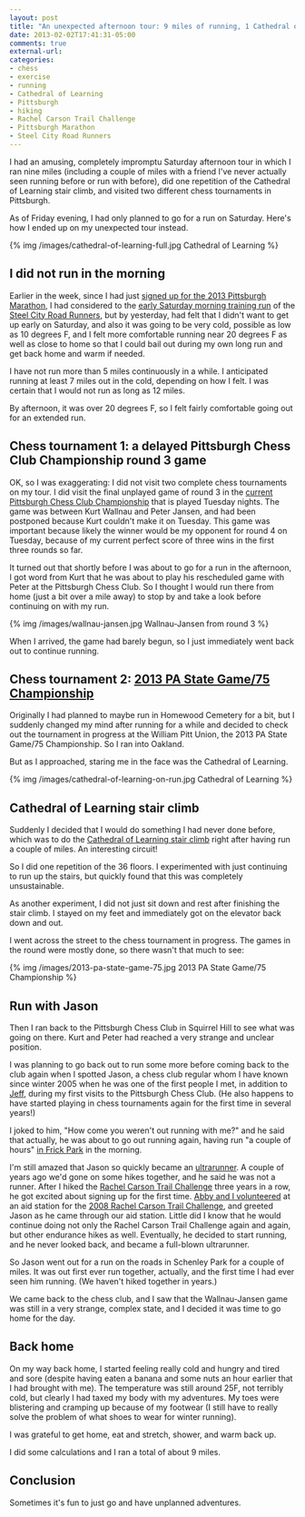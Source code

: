 ```yaml
---
layout: post
title: "An unexpected afternoon tour: 9 miles of running, 1 Cathedral of Learning stair climb, 2 chess tournaments"
date: 2013-02-02T17:41:31-05:00
comments: true
external-url: 
categories: 
- chess
- exercise
- running
- Cathedral of Learning
- Pittsburgh
- hiking
- Rachel Carson Trail Challenge
- Pittsburgh Marathon
- Steel City Road Runners
---
```

I had an amusing, completely impromptu Saturday afternoon tour in which I ran nine miles (including a couple of miles with a friend I've never actually seen running before or run with before), did one repetition of the Cathedral of Learning stair climb, and visited two different chess tournaments in Pittsburgh.

As of Friday evening, I had only planned to go for a run on Saturday. Here's how I ended up on my unexpected tour instead.

{% img /images/cathedral-of-learning-full.jpg Cathedral of Learning %}

<!--more-->

## I did not run in the morning

Earlier in the week, since I had just [signed up for the 2013 Pittsburgh Marathon](/blog/2013/01/30/why-and-how-i-am-going-to-run-the-2013-pittsburgh-marathon/), I had considered to the [early Saturday morning training run](http://www.steelcityrrc.org/scrrcevents?eventId=582142&EventViewMode=2&CalendarViewType=1&SelectedDate=2/16/2013) of the [Steel City Road Runners](http://www.steelcityrrc.org/), but by yesterday, had felt that I didn't want to get up early on Saturday, and also it was going to be very cold, possible as low as 10 degrees F, and I felt more comfortable running near 20 degrees F as well as close to home so that I could bail out during my own long run and get back home and warm if needed.

I have not run more than 5 miles continuously in a while. I anticipated running at least 7 miles out in the cold, depending on how I felt. I was certain that I would not run as long as 12 miles.

By afternoon, it was over 20 degrees F, so I felt fairly comfortable going out for an extended run.

## Chess tournament 1: a delayed Pittsburgh Chess Club Championship round 3 game

OK, so I was exaggerating: I did not visit two complete chess tournaments on my tour. I did visit the final unplayed game of round 3 in the [current Pittsburgh Chess Club Championship](/blog/2013/02/04/pittsburgh-chess-club-championship-2013-round-3-attack-defense-and-sacrifices/) that is played Tuesday nights. The game was between Kurt Wallnau and Peter Jansen, and had been postponed because Kurt couldn't make it on Tuesday. This game was important because likely the winner would be my opponent for round 4 on Tuesday, because of my current perfect score of three wins in the first three rounds so far.

It turned out that shortly before I was about to go for a run in the afternoon, I got word from Kurt that he was about to play his rescheduled game with Peter at the Pittsburgh Chess Club. So I thought I would run there from home (just a bit over a mile away) to stop by and take a look before continuing on with my run.

{% img /images/wallnau-jansen.jpg Wallnau-Jansen from round 3 %}

When I arrived, the game had barely begun, so I just immediately went back out to continue running.

## Chess tournament 2: [2013 PA State Game/75 Championship](http://www.pitt.edu/~schach/ChessPA/wpastate.htm)

Originally I had planned to maybe run in Homewood Cemetery for a bit, but I suddenly changed my mind after running for a while and decided to check out the tournament in progress at the William Pitt Union, the 2013 PA State Game/75 Championship. So I ran into Oakland.

But as I approached, staring me in the face was the Cathedral of Learning.

{% img /images/cathedral-of-learning-on-run.jpg Cathedral of Learning %}

## Cathedral of Learning stair climb

Suddenly I decided that I would do something I had never done before, which was to do the [Cathedral of Learning stair climb](/blog/2013/01/31/doing-an-unexpected-workout/) right after having run a couple of miles. An interesting circuit!

So I did one repetition of the 36 floors. I experimented with just continuing to run up the stairs, but quickly found that this was completely unsustainable.

As another experiment, I did not just sit down and rest after finishing the stair climb. I stayed on my feet and immediately got on the elevator back down and out.

I went across the street to the chess tournament in progress. The games in the round were mostly done, so there wasn't that much to see:

{% img /images/2013-pa-state-game-75.jpg 2013 PA State Game/75 Championship %}

## Run with Jason

Then I ran back to the Pittsburgh Chess Club in Squirrel Hill to see what was going on there. Kurt and Peter had reached a very strange and unclear position.

I was planning to go back out to run some more before coming back to the club again when I spotted Jason, a chess club regular whom I have known since winter 2005 when he was one of the first people I met, in addition to [Jeff](/blog/2012/12/18/round-6-of-pittsburgh-chess-club-tournament-playing-pragmatically/), during my first visits to the Pittsburgh Chess Club. (He also happens to have started playing in chess tournaments again for the first time in several years!)

I joked to him, "How come you weren't out running with me?" and he said that actually, he was about to go out running again, having run "a couple of hours" [in Frick Park](/blog/2013/01/27/how-to-gut-out-the-tough-workout/) in the morning.

I'm still amazed that Jason so quickly became an [ultrarunner](http://ultrasignup.com/results_participant.aspx?fname=Jason&lname=Maruccio&age=36). A couple of years ago we'd gone on some hikes together, and he said he was not a runner. After I hiked the [Rachel Carson Trail Challenge](http://www.rachelcarsontrails.org/rct/challenge) three years in a row, he got excited about signing up for the first time. [Abby and I volunteered](http://www.rachelcarsontrails.org/rct/challenge/rctc08/volunteers) at an aid station for the [2008 Rachel Carson Trail Challenge](http://www.rachelcarsontrails.org/rct/challenge/rctc08), and greeted Jason as he came through our aid station. Little did I know that he would continue doing not only the Rachel Carson Trail Challenge again and again, but other endurance hikes as well. Eventually, he decided to start running, and he never looked back, and became a full-blown ultrarunner.

So Jason went out for a run on the roads in Schenley Park for a couple of miles. It was out first ever run together, actually, and the first time I had ever seen him running. (We haven't hiked together in years.)

We came back to the chess club, and I saw that the Wallnau-Jansen game was still in a very strange, complex state, and I decided it was time to go home for the day.

## Back home

On my way back home, I started feeling really cold and hungry and tired and sore (despite having eaten a banana and some nuts an hour earlier that I had brought with me). The temperature was still around 25F, not terribly cold, but clearly I had taxed my body with my adventures. My toes were blistering and cramping up because of my footwear (I still have to really solve the problem of what shoes to wear for winter running).

I was grateful to get home, eat and stretch, shower, and warm back up.

I did some calculations and I ran a total of about 9 miles.

## Conclusion

Sometimes it's fun to just go and have unplanned adventures.
